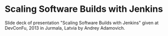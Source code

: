 # Scaling Software Builds with Jenkins

Slide deck of presentation "Scaling Software Builds with Jenkins" given at DevConFu, 2013 in Jurmala, Latvia by Andrey Adamovich.
